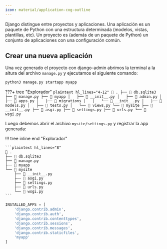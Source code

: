```yaml
---
icon: material/application-cog-outline
---
```


Django distingue entre proyectos y aplicaciones. Una aplicación es un paquete de Python con una estructura determinada (modelos, vistas, plantillas, etc). Un proyecto es (además de un paquete de Python) un conjunto de aplicaciones con una configuración común.

## Crear una nueva aplicación

Una vez generado el proyecto con django-admin abrimos la terminal a la altura del archivo `manage.py` y ejecutamos el siguiente comando:

```bash title="bash"
python3 manage.py startapp myapp
```

???+ tree "Explorador"
	```plaintext hl_lines="4-12"
	 .
	├──  db.sqlite3
	├──  manage.py
	├──  myapp
	│   ├──  __init__.py
	│   ├──  admin.py
	│   ├──  apps.py
	│   ├──  migrations
	│   │   └──  __init__.py
	│   ├──  models.py
	│   ├──  tests.py
	│   └──  views.py
	└──  mysite
    	├──  __init__.py
    	├──  asgi.py
    	├──  settings.py
    	├──  urls.py
    	└──  wsgi.py
	```

Luego debemos abrir el archivo `mysite/settings.py` y registrar la app generada:

!!! tree inline end "Explorador"

	```plaintext hl_lines="8"
	 .
	├──  db.sqlite3
	├──  manage.py
	├──  myapp
	└──  mysite
    	├──  __init__.py
    	├──  asgi.py
    	├──  settings.py
    	├──  urls.py
    	└──  wsgi.py
	```
```py title="settings.py" hl_lines="8" linenums="33"
INSTALLED_APPS = [
	'django.contrib.admin',
	'django.contrib.auth',
	'django.contrib.contenttypes',
	'django.contrib.sessions',
	'django.contrib.messages',
	'django.contrib.staticfiles',
	'myapp'
]
```

